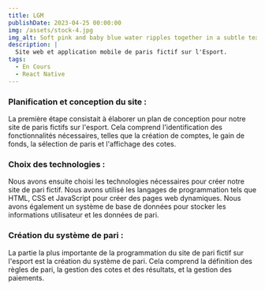 ```yaml
---
title: LGM
publishDate: 2023-04-25 00:00:00
img: /assets/stock-4.jpg
img_alt: Soft pink and baby blue water ripples together in a subtle texture.
description: |
  Site web et application mobile de paris fictif sur l'Esport.
tags:
  - En Cours
  - React Native
---
```



### Planification et conception du site :

La première étape consistait à élaborer un plan de conception pour notre site de paris fictifs sur l'esport. Cela comprend l'identification des fonctionnalités nécessaires, telles que la création de comptes, le gain de fonds, la sélection de paris et l'affichage des cotes.

### Choix des technologies :
Nous avons ensuite choisi les technologies nécessaires pour créer notre site de pari fictif. Nous avons utilisé les langages de programmation tels que HTML, CSS et JavaScript pour créer des pages web dynamiques. Nous avons également un système de base de données pour stocker les informations utilisateur et les données de pari. 

### Création du système de pari :
La partie la plus importante de la programmation du site de pari fictif sur l'esport est la création du système de pari. Cela comprend la définition des règles de pari, la gestion des cotes et des résultats, et la gestion des paiements. 

